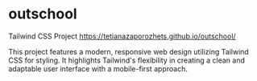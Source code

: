 # outschool

Tailwind CSS Project
https://tetianazaporozhets.github.io/outschool/

This project features a modern, responsive web design utilizing Tailwind CSS for styling. It highlights Tailwind's flexibility in creating a clean and adaptable user interface with a mobile-first approach.
